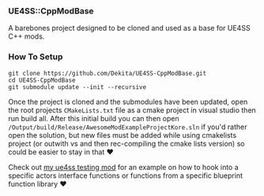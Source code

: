 ### UE4SS::CppModBase 
A barebones project designed to be cloned and used as a base for UE4SS C++ mods. 

### How To Setup

```
git clone https://github.com/Dekita/UE4SS-CppModBase.git
cd UE4SS-CppModBase
git submodule update --init --recursive
```

Once the project is cloned and the submodules have been updated, open the root projects `CMakeLists.txt` file as a cmake project in visual studio then run build all. After this initial build you can then open `/Output/build/Release/AwesomeModExampleProjectKore.sln` if you'd rather open the solution, but new files must be added while using cmakelists project (or outwith vs and then rec-compiling the cmake lists version) so could be easier to stay in that :heart:


Check out [my ue4ss testing mod](https://github.com/Dekita/DekitaMod) for an example on how to hook into a specific actors interface functions or functions from a specific blueprint function library :heart:
